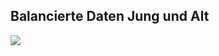 ## Balancierte Daten Jung und Alt
![](https://asset.cml.dev/2232467a47f3cce590510ed17a3172e3af55a717?cml=png)
